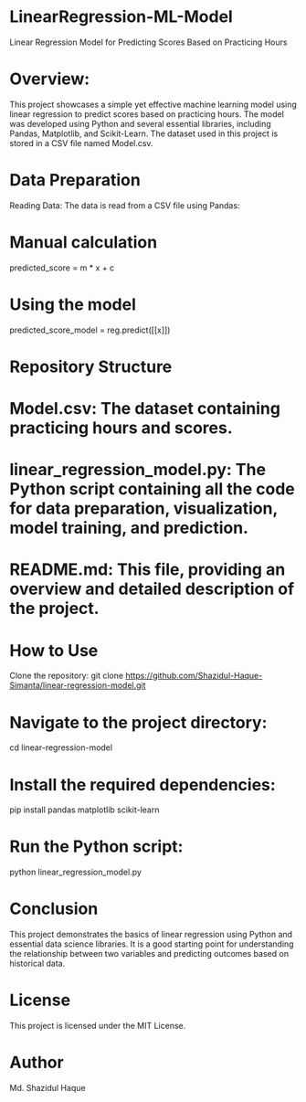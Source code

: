 # LinearRegression-ML-Model

Linear Regression Model for Predicting Scores Based on Practicing Hours
# Overview:
This project showcases a simple yet effective machine learning model using linear regression to predict scores based on practicing hours. The model was developed using Python and several essential libraries, including Pandas, Matplotlib, and Scikit-Learn. The dataset used in this project is stored in a CSV file named Model.csv.

# Data Preparation
Reading Data:
The data is read from a CSV file using Pandas:

# Manual calculation
predicted_score = m * x + c

# Using the model
predicted_score_model = reg.predict([[x]])

# Repository Structure
   # Model.csv: The dataset containing practicing hours and scores.
   # linear_regression_model.py: The Python script containing all the code for data preparation, visualization, model training, and prediction.
   # README.md: This file, providing an overview and detailed description of the project.
# How to Use
Clone the repository:
git clone https://github.com/Shazidul-Haque-Simanta/linear-regression-model.git

# Navigate to the project directory:

cd linear-regression-model

# Install the required dependencies:
pip install pandas matplotlib scikit-learn

# Run the Python script:
python linear_regression_model.py

# Conclusion
This project demonstrates the basics of linear regression using Python and essential data science libraries. It is a good starting point for understanding the relationship between two variables and predicting outcomes based on historical data.

# License
This project is licensed under the MIT License.

# Author
Md. Shazidul Haque
